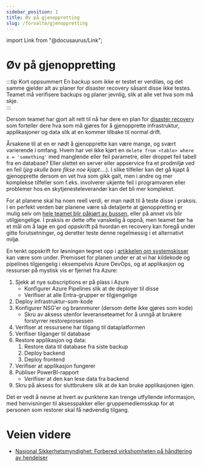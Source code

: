 ```yaml
---
sidebar_position: 1
title: Øv på gjenoppretting
slug: /forvalte/gjenoppretting
---
```

import Link from "@docusaurus/Link";

# Øv på gjenoppretting
:::tip Kort oppsummert
En backup som ikke er testet er verdiløs, og det samme gjelder alt av planer for disaster recovery såsant disse ikke testes. Teamet må verifisere backups og planer jevnlig, slik at alle vet hva som må skje.  
:::

Dersom teamet har gjort alt rett til nå har dere en plan for [disaster recovery](/planlegge/business_continuity) som forteller dere hva som må gjøres for å gjenopprette infrastruktur, applikasjoner og data slik at en kommer tilbake til normal drift. 

Årsakene til at en er nødt å gjenopprette kan være mange, og svært varierende i omfang. Hvem har vel ikke kjørt en ```delete from <table> where x = 'something'``` med manglende eller feil parametre, eller droppet feil tabell fra en database? Eller slettet en server eller appservice fra et prodmiljø ved en feil (_jeg skulle bare fikse noe kjapt...._). I slike tilfeller kan det gå kjapt å gjenopprette dersom en vet hva som gikk galt, men i andre og mer komplekse tilfeller som f.eks. involverer ukjente feil i programvaren eller problemer hos en skytjenesteleverandør kan det bli mer komplekst. 

For at planene skal ha noen reell verdi, er man nødt til å teste disse i praksis. I en perfekt verden bør planene være så detaljerte at gjenoppretting er mulig selv om [hele teamet blir påkjørt av bussen](https://en.wikipedia.org/wiki/Bus_factor), eller på annet vis blir utilgjengelige. I praksis er dette ofte vanskelig å oppnå, men teamet bør ha et mål om å lage en god oppskrift på hvordan en recovery kan foregå under gitte forutsetninger, og deretter teste denne regelmessig i et alternativt miljø. 

En tenkt oppskrift for løsningen tegnet opp i [artikkelen om systemskisser](/designe/systemskisser) kan være som under. Premisset for planen under er at vi har kildekode og pipelines tilgjengelig i eksempelvis Azure DevOps, og at applikasjon og ressurser på mystisk vis er fjernet fra Azure:

1. Sjekk at nye subscriptions er på plass i Azure 
    * Konfigurer Azure Pipelines slik at de deployer til disse 
    * Verifiser at alle Entra-grupper er tilgjengelige
2. Deploy infrastruktur-som-kode
3. Konfigurer NSG'er og brannmurer (dersom dette ikke gjøres som kode)
    * Skru av aksess utenfor leveranseteamet for å unngå at brukere forstyrrer restoreprosessen
4. Verifiser at ressursene har tilgang til dataplatformen
5. Verifiser tilganger til database
6. Restore applikasjon og data: 
    1. Restore data til database fra siste backup 
    2. Deploy backend
    3. Deploy frontend
9. Verifiser at applikasjon fungerer
10. Publiser PowerBI-rapport
    * Verifiser at den kan lese data fra backend
11. Skru på aksess for sluttbrukere slik at de kan bruke applikasjonen igjen.

Det er vedt å nevne at hvert av punktene kan trenge utfyllende informasjon, med henvisninger til aksesspakker eller gruppemedlemsskap for at personen som restorer skal få nødvendig tilgang. 

# Veien videre
* [Nasjonal Sikkerhetsmyndighet: Forbered virkshomheten på håndtering av hendelser](https://nsm.no/regelverk-og-hjelp/rad-og-anbefalinger/grunnprinsipper-for-ikt-sikkerhet/handtere-og-gjenopprette/forbered-virksomheten-pa-handtering-av-hendelser/)


